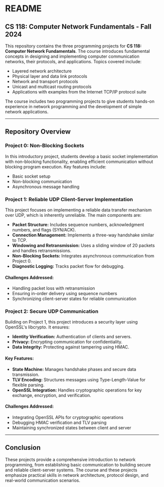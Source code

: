 # README

## CS 118: Computer Network Fundamentals - Fall 2024

This repository contains the three programming projects for **CS 118: Computer Network Fundamentals**. The course introduces fundamental concepts in designing and implementing computer communication networks, their protocols, and applications. Topics covered include:

- Layered network architecture
- Physical layer and data link protocols
- Network and transport protocols
- Unicast and multicast routing protocols
- Applications with examples from the Internet TCP/IP protocol suite

The course includes two programming projects to give students hands-on experience in network programming and the development of simple network applications.

---

## Repository Overview

### Project 0: Non-Blocking Sockets
In this introductory project, students develop a basic socket implementation with non-blocking functionality, enabling efficient communication without blocking program execution. Key features include:
- Basic socket setup
- Non-blocking communication
- Asynchronous message handling

### Project 1: Reliable UDP Client-Server Implementation
This project focuses on implementing a reliable data transfer mechanism over UDP, which is inherently unreliable. The main components are:
- **Packet Structure:** Includes sequence numbers, acknowledgment numbers, and flags (SYN/ACK).
- **Connection Management:** Implements a three-way handshake similar to TCP.
- **Windowing and Retransmission:** Uses a sliding window of 20 packets and handles retransmissions.
- **Non-Blocking Sockets:** Integrates asynchronous communication from Project 0.
- **Diagnostic Logging:** Tracks packet flow for debugging.

#### Challenges Addressed:
- Handling packet loss with retransmission
- Ensuring in-order delivery using sequence numbers
- Synchronizing client-server states for reliable communication

### Project 2: Secure UDP Communication
Building on Project 1, this project introduces a security layer using OpenSSL's libcrypto. It ensures:
- **Identity Verification:** Authentication of clients and servers.
- **Privacy:** Encrypting communication for confidentiality.
- **Data Integrity:** Protecting against tampering using HMAC.

#### Key Features:
- **State Machine:** Manages handshake phases and secure data transmission.
- **TLV Encoding:** Structures messages using Type-Length-Value for flexible parsing.
- **OpenSSL Integration:** Handles cryptographic operations for key exchange, encryption, and verification.

#### Challenges Addressed:
- Integrating OpenSSL APIs for cryptographic operations
- Debugging HMAC verification and TLV parsing
- Maintaining synchronized states between client and server

---

## Conclusion
These projects provide a comprehensive introduction to network programming, from establishing basic communication to building secure and reliable client-server systems. The course and these projects emphasize practical skills in network architecture, protocol design, and real-world communication scenarios.
